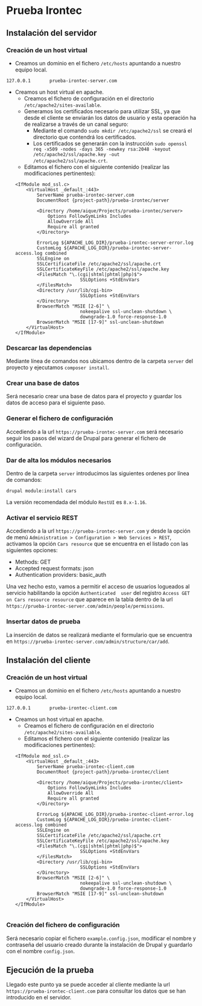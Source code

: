 # Prueba Irontec

## Instalación del servidor

### Creación de un host virtual

- Creamos un dominio en el fichero `/etc/hosts` apuntando a nuestro equipo local.
```
127.0.0.1       prueba-irontec-server.com
```
- Creamos un host virtual en apache.
    - Creamos el fichero de configuración en el directorio `/etc/apache2/sites-available`.
    - Generamos los certificados necesario para utilizar SSL, ya que desde el cliente se enviarán los datos de usuario y esta operación ha de realizarse a través de un canal seguro:
        - Mediante el comando `sudo mkdir /etc/apache2/ssl` se creará el directorio que contendrá los certificados.
        - Los certificados se generarán con la instrucción `sudo openssl req -x509 -nodes -days 365 -newkey rsa:2048 -keyout /etc/apache2/ssl/apache.key -out /etc/apache2/ssl/apache.crt`.
    - Editamos el fichero con el siguiente contenido (realizar las modificaciones pertinentes):
    ```
    <IfModule mod_ssl.c>
        <VirtualHost _default_:443>
            ServerName prueba-irontec-server.com
            DocumentRoot {project-path}/prueba-irontec/server
    
            <Directory /home/aique/Projects/prueba-irontec/server>
                Options FollowSymLinks Includes
                AllowOverride All
                Require all granted
            </Directory>
    
            ErrorLog ${APACHE_LOG_DIR}/prueba-irontec-server-error.log
            CustomLog ${APACHE_LOG_DIR}/prueba-irontec-server-access.log combined
            SSLEngine on
            SSLCertificateFile /etc/apache2/ssl/apache.crt
            SSLCertificateKeyFile /etc/apache2/ssl/apache.key
            <FilesMatch "\.(cgi|shtml|phtml|php)$">
                            SSLOptions +StdEnvVars
            </FilesMatch>
            <Directory /usr/lib/cgi-bin>
                            SSLOptions +StdEnvVars
            </Directory>
            BrowserMatch "MSIE [2-6]" \
                            nokeepalive ssl-unclean-shutdown \
                            downgrade-1.0 force-response-1.0
            BrowserMatch "MSIE [17-9]" ssl-unclean-shutdown
        </VirtualHost>
    </IfModule>

    ```

### Descarcar las dependencias
Mediante línea de comandos nos ubicamos dentro de la carpeta `server` del proyecto y ejecutamos `composer install`.

### Crear una base de datos
Será necesario crear una base de datos para el proyecto y guardar los datos de acceso para el siguiente paso.

### Generar el fichero de configuración
Accediendo a la url `https://prueba-irontec-server.com` será necesario seguir los pasos del wizard de Drupal para generar el fichero de configuración.

### Dar de alta los módulos necesarios
Dentro de la carpeta `server` introducimos las siguientes ordenes por línea de comandos:
```
drupal module:install cars
``` 
La versión recomendada del módulo `RestUI` es `8.x-1.16`.

### Activar el servicio REST
Accediendo a la url `https://prueba-irontec-server.com` y desde la opción de menú `Administration > Configuration > Web Services > REST`, activamos la opción `Cars resource` que se encuentra en el listado con las siguientes opciones:

- Methods: GET
- Accepted request formats: json
- Authentication providers: basic_auth

Una vez hecho esto, vamos a permitir el acceso de usuarios logueados al servicio habilitando la opción `Authenticated  user` del registro `Access GET on Cars resource resource` que aparece en la tabla dentro de la url `https://prueba-irontec-server.com/admin/people/permissions`.

### Insertar datos de prueba
La inserción de datos se realizará mediante el formulario que se encuentra en `https://prueba-irontec-server.com/admin/structure/car/add`.

## Instalación del cliente

### Creación de un host virtual

- Creamos un dominio en el fichero `/etc/hosts` apuntando a nuestro equipo local.
```
127.0.0.1       prueba-irontec-client.com
```
- Creamos un host virtual en apache.
    - Creamos el fichero de configuración en el directorio `/etc/apache2/sites-available`.
    - Editamos el fichero con el siguiente contenido (realizar las modificaciones pertinentes):
    ```
    <IfModule mod_ssl.c>
        <VirtualHost _default_:443>
            ServerName prueba-irontec-client.com
            DocumentRoot {project-path}/prueba-irontec/client
    
            <Directory /home/aique/Projects/prueba-irontec/client>
                Options FollowSymLinks Includes
                AllowOverride All
                Require all granted
            </Directory>
    
            ErrorLog ${APACHE_LOG_DIR}/prueba-irontec-client-error.log
            CustomLog ${APACHE_LOG_DIR}/prueba-irontec-client-access.log combined
            SSLEngine on
            SSLCertificateFile /etc/apache2/ssl/apache.crt
            SSLCertificateKeyFile /etc/apache2/ssl/apache.key
            <FilesMatch "\.(cgi|shtml|phtml|php)$">
                            SSLOptions +StdEnvVars
            </FilesMatch>
            <Directory /usr/lib/cgi-bin>
                            SSLOptions +StdEnvVars
            </Directory>
            BrowserMatch "MSIE [2-6]" \
                            nokeepalive ssl-unclean-shutdown \
                            downgrade-1.0 force-response-1.0
            BrowserMatch "MSIE [17-9]" ssl-unclean-shutdown
        </VirtualHost>
    </IfModule>


    ```
    
### Creación del fichero de configuración

Será necesario copiar el fichero `example.config.json`, modificar el nombre y contraseña del usuario creado durante la instalación de Drupal y guardarlo con el nombre `config.json`. 
    
## Ejecución de la prueba

Llegado este punto ya se puede acceder al cliente mediante la url `https://prueba-irontec-client.com` para consultar los datos que se han introducido en el servidor.